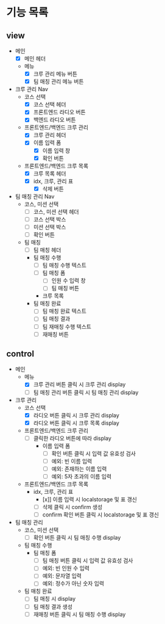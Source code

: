 # 기능 목록

## view

- 메인
  - [x] 메인 헤더
  - 메뉴
    - [x] 크루 관리 메뉴 버튼
    - [x] 팀 매칭 관리 메뉴 버튼
- 크루 관리 Nav
  - 코스 선택
    - [x] 코스 선택 헤더
    - [x] 프론트엔드 라디오 버튼
    - [x] 백엔드 라디오 버튼
  - 프론트엔드/백엔드 크루 관리
    - [x] 크루 관리 헤더
    - [x] 이름 입력 폼
      - [x] 이름 입력 창
      - [x] 확인 버튼
  - 프론트엔드/백엔드 크루 목록
    - [x] 크루 목록 헤더
    - [x] idx, 크루, 관리 표
      - [x] 삭제 버튼
- 팀 매칭 관리 Nav
  - 코스, 미션 선택
    - [ ] 코스, 미션 선택 헤더
    - [ ] 코스 선택 박스
    - [ ] 미션 선택 박스
    - [ ] 확인 버튼
  - 팀 매칭
    - [ ] 팀 매칭 헤더
    - 팀 매칭 수행
      - [ ] 팀 매칭 수행 텍스트
      - [ ] 팀 매칭 폼
        - [ ] 인원 수 입력 창
        - [ ] 팀 매칭 버튼
      - 크루 목록
    - 팀 매칭 완료
      - [ ] 팀 매칭 완료 텍스트
      - [ ] 팀 매칭 결과
      - [ ] 팀 재매칭 수행 텍스트
      - [ ] 재매칭 버튼

## control

- 메인
  - 메뉴
    - [x] 크루 관리 버튼 클릭 시 크루 관리 display
    - [ ] 팀 매칭 관리 버튼 클릭 시 팀 매칭 관리 display
- 크루 관리
  - 코스 선택
    - [x] 라디오 버튼 클릭 시 크루 관리 display
    - [x] 라디오 버튼 클릭 시 크루 목록 display
  - 프론트엔드/백엔드 크루 관리
    - [ ] 클릭한 라디오 버튼에 따라 display
      - 이름 입력 폼
        - [ ] 확인 버튼 클릭 시 입력 값 유효성 검사
        - [ ] 예외: 빈 이름 입력
        - [ ] 예외: 존재하는 이름 입력
        - [ ] 예외: 5자 초과의 이름 입력
  - 프론트엔드/백엔드 크루 목록
    - idx, 크루, 관리 표
      - [x]] 이름 입력 시 localstorage 및 표 갱신
      - [ ] 삭제 클릭 시 confirm 생성
      - [ ] confirm 확인 버튼 클릭 시 localstorage 및 표 갱신
- 팀 매칭 관리
  - 코스, 미션 선택
    - [ ] 확인 버튼 클릭 시 팀 매칭 수행 display
  - 팀 매칭 수행
    - 팀 매칭 폼
      - [ ] 팀 매칭 버튼 클릭 시 입력 값 유효성 검사
      - [ ] 예외: 빈 인원 수 입력
      - [ ] 예외: 문자열 입력
      - [ ] 예외: 정수가 아닌 숫자 입력
  - 팀 매칭 완료
    - [ ] 팀 매칭 시 display
    - [ ] 팀 매칭 결과 생성
    - [ ] 재매칭 버튼 클릭 시 팀 매칭 수행 display
